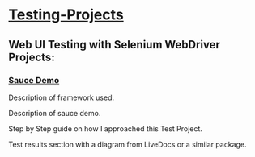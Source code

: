 # <u>Testing-Projects</u>



## Web UI Testing with Selenium WebDriver Projects:

### <u>Sauce Demo</u>

Description of framework used.

Description of sauce demo.

Step by Step guide on how I approached this Test Project.

Test results section with a diagram from LiveDocs or a similar package.
